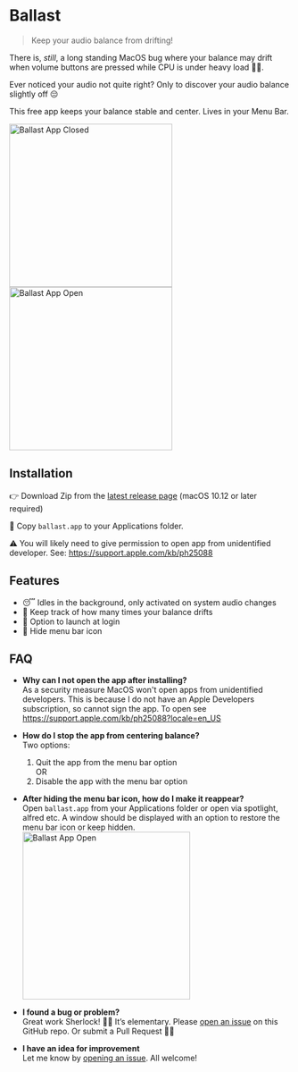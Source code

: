 # Ballast

> Keep your audio balance from drifting!

There is, *still*, a long standing MacOS bug where your balance may drift when volume buttons are pressed while CPU is under heavy load 🤷‍♀️.

Ever noticed your audio not quite right? Only to discover your audio balance slightly off 😔

This free app keeps your balance stable and center. Lives in your Menu Bar.

<img width="292" alt="Ballast App Closed" src="https://github.com/jamsinclair/ballast/raw/master/screenshots/ballast-closed.jpg">
<img width="292" alt="Ballast App Open" src="https://github.com/jamsinclair/ballast/raw/master/screenshots/ballast-open.jpg">

## Installation
👉 Download Zip from the [latest release page](https://github.com/jamsinclair/ballast/releases/latest) (macOS 10.12 or later required)

📝 Copy `ballast.app` to your Applications folder.

⚠️ You will likely need to give permission to open app from unidentified developer. See: https://support.apple.com/kb/ph25088

## Features
- 😴 Idles in the background, only activated on system audio changes
- 📝 Keep track of how many times your balance drifts
- 🚀 Option to launch at login
- 👻 Hide menu bar icon

## FAQ

- **Why can I not open the app after installing?**<br>
  As a security measure MacOS won't open apps from unidentified developers.
  This is because I do not have an Apple Developers subscription, so cannot sign the app.
  To open see https://support.apple.com/kb/ph25088?locale=en_US

- **How do I stop the app from centering balance?**<br>
  Two options:
  1. Quit the app from the menu bar option<br>
  OR
  1. Disable the app with the menu bar option

- **After hiding the menu bar icon, how do I make it reappear?**<br>
  Open `ballast.app` from your Applications folder or open via spotlight, alfred etc. A window should be displayed with an option to restore the menu bar icon or keep hidden.<br>
  <img width="300" alt="Ballast App Open" src="https://github.com/jamsinclair/ballast/raw/master/screenshots/restore-window.jpg">

- **I found a bug or problem?**<br>
  Great work Sherlock! 🕵️‍♂️ It’s elementary. Please [open an issue](https://github.com/jamsinclair/ballast/issues/new) on this GitHub repo. Or submit a Pull Request 🙇‍♀️

- **I have an idea for improvement**<br>
  Let me know by [opening an issue](https://github.com/jamsinclair/ballast/issues/new). All welcome!

